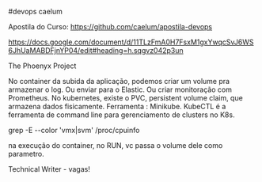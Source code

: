 #devops caelum

Apostila do Curso: https://github.com/caelum/apostila-devops

https://docs.google.com/document/d/11TLzFmA0H7FsxM1gxYwqcSvJ6WS6JhUaMABDFjnYP04/edit#heading=h.sqgvz042p3un

The Phoenyx Project

No container da subida da aplicação, podemos criar um volume pra armazenar o log. 
Ou enviar para o Elastic. Ou criar monitoração com Prometheus. 
No kubernetes, existe o PVC, persistent volume claim, que armazena dados fisicamente. 
Ferramenta : Minikube.
KubeCTL é a ferramenta de command line para gerenciamento de clusters no K8s. 

grep -E --color 'vmx|svm' /proc/cpuinfo

na execução do container, no RUN, vc passa o volume dele como parametro.

Technical Writer - vagas!

